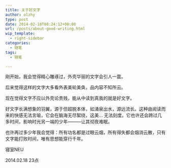```yaml
---
title: 关于好文字
author: olzhy
type: post
date: 2014-02-18T08:24:12+00:00
url: /posts/about-good-writing.html
wip_template:
  - right-sidebar
categories:
  - 随笔
tags:
  - 随笔

---
```

刚开始，我会觉得精心雕琢过，外壳华丽的文字会引人一震。

后来觉得这样的文字大多看外表美轮美奂，品内容不知所云。

现在觉得文字不应以外壳论贵贱，能从中读到真我的就是好文字。

好文字长满想象的羽翼，源于但超脱本体，如涌泉出水，源远流长。这种由阅读而来的快感无法言喻，它会在脑海无尽絮绕，这美&#8230; 无法刻度。它也许还会跨过几多时间，影响时光另一端的少年———让其彻夜难眠。 

也许再过多少年我会觉得：所有功名都是过眼云烟，所有得失都会烟消云散，只有文字能打败时间，唯有思想能穿行千年。 

寝室NEU
  
2014.02.18 23点